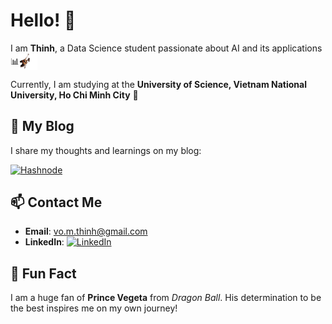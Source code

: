 # Hello! 👋

I am **Thinh**, a Data Science student passionate about AI and its applications 📊  <img src="assets/walle.gif" alt="Wall-E hanging around" width="30" style="vertical-align: bottom; margin-left: -5px;">

Currently, I am studying at the **University of Science, Vietnam National University, Ho Chi Minh City** 🔬

## 📝 My Blog

I share my thoughts and learnings on my blog:

[![Hashnode](https://img.shields.io/badge/Hashnode-Blog-2962FF?style=flat&logo=hashnode&logoColor=white)](https://thinh-out-loud-with-thinhnotes.hashnode.dev)

## 📫 Contact Me 


- **Email**: [vo.m.thinh@gmail.com](mailto:vo.m.thinh@gmail.com)
- **LinkedIn**: [![LinkedIn](https://img.shields.io/badge/LinkedIn-ThinhVoMinh-blue?style=flat&logo=linkedin)](https://www.linkedin.com/in/vmthinh)

## 👾 Fun Fact

I am a huge fan of **Prince Vegeta** from *Dragon Ball*. His determination to be the best inspires me on my own journey!